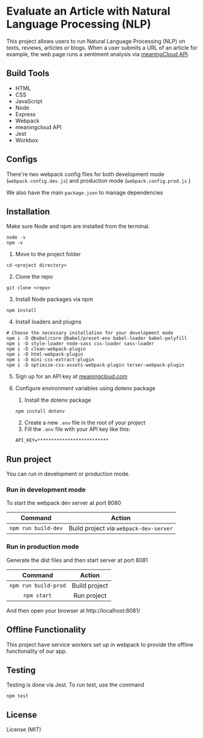 # Evaluate an Article with Natural Language Processing (NLP)


This project allows users to run Natural Language Processing (NLP) on texts, reviews, articles or blogs. 
When a user submits a URL of an article for example, the web page runs a sentiment analysis via [meaningCloud API](https://www.meaningcloud.com/products/sentiment-analysis).

## Build Tools
* HTML
* CSS
* JavaScript
* Node
* Express
* Webpack
* meaningcloud API
* Jest
* Workbox

## Configs

There're two webpack config files for both development mode (`webpack.config.dev.js`) and production mode (`webpack.config.prod.js` )

We also have the main `package.json` to manage dependencies


## Installation
Make sure Node and npm are installed from the terminal.
```
node -v
npm -v
```

1. Move to the project folder
```
cd <project directory>
```
2. Clone the repo
```
git clone <repo>
```
3. Install Node packages via npm
```
npm install
```
4. Install loaders and plugins
```
# Choose the necessary installation for your development mode
npm i -D @babel/core @babel/preset-env babel-loader babel-polyfill
npm i -D style-loader node-sass css-loader sass-loader
npm i -D clean-webpack-plugin
npm i -D html-webpack-plugin
npm i -D mini-css-extract-plugin
npm i -D optimize-css-assets-webpack-plugin terser-webpack-plugin
```
5. Sign up for an API key at [meaningcloud.com](https://www.meaningcloud.com/developer/create-account)

6. Configure environment variables using dotenv package
	1. Install the dotenv package
	```
	npm install dotenv
	```
	2. Create a new `.env` file in the root of your project
	3. Fill the `.env` file with your API key like this:
	```
	API_KEY=**************************
	```
	
## Run project

You can run in development or production mode.

### Run in development mode

To start the webpack dev server at port 8080

Command | Action
:------------: | :-------------:
`npm run build-dev` | Build project via `webpack-dev-server`

### Run in production mode
Generate the dist files and then start server at port 8081

Command | Action
:------------: | :-------------:
`npm run build-prod` | Build project
`npm start` | Run project

And then open your browser at http://localhost:8081/

## Offline Functionality

This project have service workers set up in webpack to provide the offline functionality of our app.

## Testing

Testing is done via Jest. To run test, use the command 

`npm test`

## License

License (MIT)